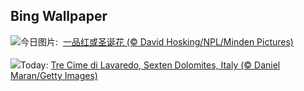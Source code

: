 ## Bing Wallpaper
![](https://www.bing.com/th?id=OHR.WildPoinsettia_ZH-CN9570708784_UHD.jpg&w=1000)今日图片: &nbsp;[一品红或圣诞花 (© David Hosking/NPL/Minden Pictures)](https://www.bing.com/th?id=OHR.WildPoinsettia_ZH-CN9570708784_UHD.jpg)
<br><br/>
![](https://www.bing.com/th?id=OHR.DolomitesSky_EN-US8624061239_UHD.jpg&w=1000)Today: [Tre Cime di Lavaredo, Sexten Dolomites, Italy (© Daniel Maran/Getty Images)](https://www.bing.com/th?id=OHR.DolomitesSky_EN-US8624061239_UHD.jpg)
<br><br/>
